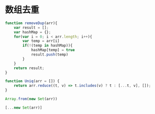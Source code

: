 # 数组去重

```javascript
function removeDup(arr){
    var result = [];
    var hashMap = {};
    for(var i = 0; i < arr.length; i++){
        var temp = arr[i]
        if(!(temp in hashMap)){
            hashMap[temp] = true
            result.push(temp)
        }
    }
    return result;
}
```

```javascript
function Uniq(arr = []) {
    return arr.reduce((t, v) => t.includes(v) ? t : [...t, v], []);
}
```

```javascript
Array.from(new Set(arr))
```

```javascript
[...new Set(arr)]
```

